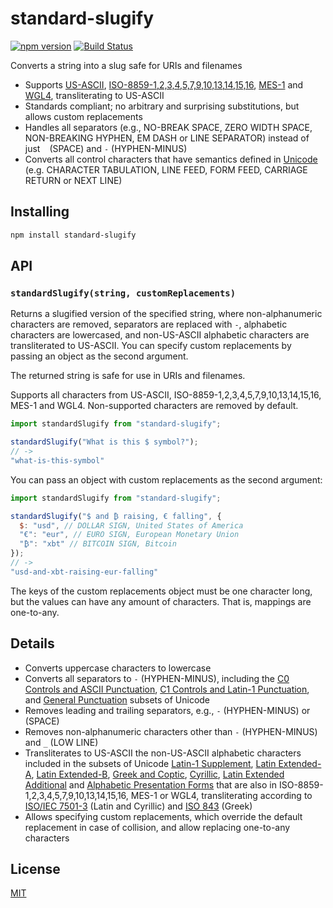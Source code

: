 # standard-slugify

[![npm version](https://img.shields.io/npm/v/standard-slugify.svg?style=flat-square)](https://www.npmjs.com/package/standard-slugify)
[![Build Status](https://travis-ci.com/rtomrud/standard-slugify.svg?branch=master)](https://travis-ci.com/rtomrud/standard-slugify)

Converts a string into a slug safe for URIs and filenames

* Supports [US-ASCII](https://en.wikipedia.org/wiki/ASCII), [ISO-8859-1,2,3,4,5,7,9,10,13,14,15,16](https://en.wikipedia.org/wiki/ISO/IEC_8859), [MES-1](http://www.evertype.com/standards/iso10646/pdf/cwa13873.pdf) and [WGL4](https://en.wikipedia.org/wiki/Windows_Glyph_List_4), transliterating to US-ASCII
* Standards compliant; no arbitrary and surprising substitutions, but allows custom replacements
* Handles all separators (e.g., NO-BREAK SPACE, ZERO WIDTH SPACE, NON-BREAKING HYPHEN, EM DASH or LINE SEPARATOR) instead of just ` ` (SPACE) and `-` (HYPHEN-MINUS)
* Converts all control characters that have semantics defined in [Unicode](http://www.unicode.org/) (e.g. CHARACTER TABULATION, LINE FEED, FORM FEED, CARRIAGE RETURN or NEXT LINE)

## Installing

```bash
npm install standard-slugify
```

## API

### `standardSlugify(string, customReplacements)`

Returns a slugified version of the specified string, where non-alphanumeric characters are removed, separators are replaced with `-`, alphabetic characters are lowercased, and non-US-ASCII alphabetic characters are transliterated to US-ASCII. You can specify custom replacements by passing an object as the second argument.

The returned string is safe for use in URIs and filenames.

Supports all characters from US-ASCII, ISO-8859-1,2,3,4,5,7,9,10,13,14,15,16, MES-1 and WGL4. Non-supported characters are removed by default.

```js
import standardSlugify from "standard-slugify";

standardSlugify("What is this $ symbol?");
// ->
"what-is-this-symbol"
```

You can pass an object with custom replacements as the second argument:

```js
import standardSlugify from "standard-slugify";

standardSlugify("$ and ₿ raising, € falling", {
  $: "usd", // DOLLAR SIGN, United States of America
  "€": "eur", // EURO SIGN, European Monetary Union
  "₿": "xbt" // BITCOIN SIGN, Bitcoin
});
// ->
"usd-and-xbt-raising-eur-falling"
```

The keys of the custom replacements object must be one character long, but the values can have any amount of characters. That is, mappings are one-to-any.

## Details

* Converts uppercase characters to lowercase
* Converts all separators to `-` (HYPHEN-MINUS), including the [C0 Controls and ASCII Punctuation](https://www.unicode.org/charts/PDF/U0000.pdf), [C1 Controls and Latin-1 Punctuation](https://www.unicode.org/charts/PDF/U0080.pdf), and [General Punctuation](https://www.unicode.org/charts/PDF/U2000.pdf) subsets of Unicode
* Removes leading and trailing separators, e.g., `-` (HYPHEN-MINUS) or ` ` (SPACE)
* Removes non-alphanumeric characters other than `-` (HYPHEN-MINUS) and `_` (LOW LINE)
* Transliterates to US-ASCII the non-US-ASCII alphabetic characters included in the subsets of Unicode [Latin-1 Supplement](https://www.unicode.org/charts/PDF/U0080.pdf), [Latin Extended-A](https://www.unicode.org/charts/PDF/U0100.pdf), [Latin Extended-B](https://www.unicode.org/charts/PDF/U0180.pdf), [Greek and Coptic](https://www.unicode.org/charts/PDF/U0370.pdf), [Cyrillic](https://www.unicode.org/charts/PDF/U0400.pdf), [Latin Extended Additional](https://www.unicode.org/charts/PDF/U1E00.pdf) and [Alphabetic Presentation Forms](https://www.unicode.org/charts/PDF/UFB00.pdf)  that are also in ISO-8859-1,2,3,4,5,7,9,10,13,14,15,16, MES-1 or WGL4, transliterating according to [ISO/IEC 7501-3](https://www.icao.int/publications/Documents/9303_p3_cons_en.pdf) (Latin and Cyrillic) and [ISO 843](https://en.wikipedia.org/wiki/ISO_843) (Greek)
* Allows specifying custom replacements, which override the default replacement in case of collision, and allow replacing one-to-any characters

## License

[MIT](./LICENSE)
